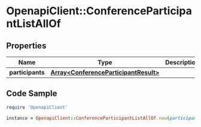 # OpenapiClient::ConferenceParticipantListAllOf

## Properties

Name | Type | Description | Notes
------------ | ------------- | ------------- | -------------
**participants** | [**Array&lt;ConferenceParticipantResult&gt;**](ConferenceParticipantResult.md) |  | [optional] 

## Code Sample

```ruby
require 'OpenapiClient'

instance = OpenapiClient::ConferenceParticipantListAllOf.new(participants: null)
```



